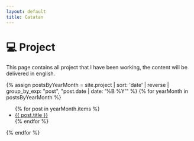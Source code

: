 ```yaml
---
layout: default
title: Catatan
---
```


# 💻️ Project

This page contains all project that I have been working, the content will be delivered in english.

{% assign postsByYearMonth = site.project | sort: 'date' | reverse | group_by_exp: "post", "post.date | date: '%B %Y'" %}
{% for yearMonth in postsByYearMonth %}
  <!-- <h3>{{ yearMonth.name }}</h3> -->
  <ul>
    {% for post in yearMonth.items %}
      <li><a href="{{ post.url }}">{{ post.title }}</a></li>
    {% endfor %}
  </ul>
{% endfor %}